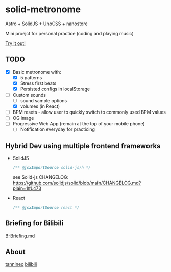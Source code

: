 # solid-metronome

Astro + SolidJS + UnoCSS + nanostore

Mini proejct for personal practice (coding and playing music)

[Try it out!](https://tannineo.github.io/solid-metronome/)

## TODO

- [x] Basic metronome with:
  - [x] 5 patterns
  - [x] Stress first beats
  - [x] Persisted configs in localStorage
- [ ] Custom sounds
  - [ ] sound sample options
  - [x] volumes (in React)
- [ ] BPM resets - allow user to quickly switch to commonly used BPM values
- [ ] OG image
- [ ] Progressive Web App (remain at the top of your mobile phone)
  - [ ] Notification everyday for practicing

## Hybrid Dev using multiple frontend frameworks

- SolidJS

  ```typescript
  /** @jsxImportSource solid-js/h */
  ```

  see Solid-js CHANGELOG: https://github.com/solidjs/solid/blob/main/CHANGELOG.md?plain=1#L473

- React
  ```typescript
  /** @jsxImportSource react */
  ```

## Briefing for Bilibili

[B-Briefing.md](docs/B-Briefing.md)

## About

[tannineo](https://github.com/tannineo)
[bilibili](https://space.bilibili.com/350445)
